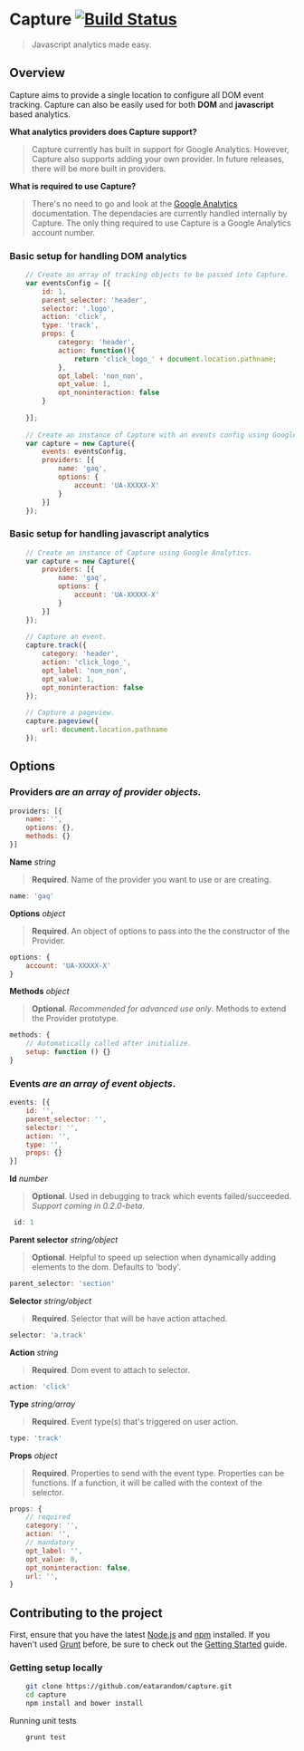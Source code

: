 # Capture [![Build Status](https://travis-ci.org/eatarandom/capture.png?branch=master)](https://travis-ci.org/eatarandom/capture)

> Javascript analytics made easy.

## Overview

Capture aims to provide a single location to configure all DOM event tracking. Capture can also be easily used for both __DOM__ and __javascript__ based analytics.

__What analytics providers does Capture support?__
> Capture currently has built in support for Google Analytics. However, Capture also supports adding your own provider. In future releases, there will be more built in providers.

__What is required to use Capture?__
> There's no need to go and look at the [Google Analytics](https://developers.google.com/analytics/devguides/collection/gajs/) documentation. The dependacies are currently handled internally by Capture. The only thing required to use Capture is a Google Analytics account number.

### Basic setup for handling DOM analytics

```js
	// Create an array of tracking objects to be passed into Capture.
	var eventsConfig = [{
		id: 1,
		parent_selector: 'header',
		selector: '.logo',
		action: 'click',
		type: 'track',
		props: {
			category: 'header',
			action: function(){
				return 'click_logo_' + document.location.pathname;
			},
			opt_label: 'non_non',
			opt_value: 1,
			opt_noninteraction: false
		}
		
	}];
	
	// Create an instance of Capture with an events config using Google Analytics.
	var capture = new Capture({
		events: eventsConfig,
		providers: [{
			name: 'gaq',
			options: {
				account: 'UA-XXXXX-X' 
			}
		}]
	});
```

### Basic setup for handling javascript analytics

```js
	// Create an instance of Capture using Google Analytics.
	var capture = new Capture({
		providers: [{
			name: 'gaq',
			options: {
				account: 'UA-XXXXX-X' 
			}
		}]
	});
	
	// Capture an event.
	capture.track({
		category: 'header',
		action: 'click_logo_',
		opt_label: 'non_non',
		opt_value: 1,
		opt_noninteraction: false	
	});
	
	// Capture a pageview.
	capture.pageview({
		url: document.location.pathname	
	});
```

## Options

### Providers _are an array of provider objects_.
```js
providers: [{
	name: '',
	options: {},
	methods: {}
}]
```

__Name__ _string_
> __Required__. Name of the provider you want to use or are creating.  

```js	
name: 'gaq'
```

__Options__ _object_
> __Required__. An object of options to pass into the the constructor of the Provider. 

```js	
options: { 
	account: 'UA-XXXXX-X'
}
```

__Methods__ _object_
> __Optional__. _Recommended for advanced use only_. Methods to extend the Provider prototype.

```js	
methods: {
	// Automatically called after initialize.
	setup: function () {}
}
```





### Events _are an array of event objects_.
```js
events: [{
	id: '',
	parent_selector: '',
	selector: '',
	action: '',
	type: '',
	props: {}
}]
```
__Id__ _number_
> __Optional__. Used in debugging to track which events failed/succeeded. _Support coming in 0.2.0-beta_.

```js	
 id: 1
```

__Parent selector__ _string/object_
> __Optional__. Helpful to speed up selection when dynamically adding elements to the dom. Defaults to 'body'.

```js	
parent_selector: 'section'
```

__Selector__ _string/object_
> __Required__. Selector that will be have action attached.

```js	
selector: 'a.track'
```

__Action__ _string_
> __Required__. Dom event to attach to selector.

```js	
action: 'click'
```

__Type__ _string/array_
> __Required__. Event type(s) that's triggered on user action.

```js	
type: 'track'
```

__Props__ _object_
> __Required__. Properties to send with the event type. Properties can be functions. If a function, it will be called with the context of the selector.

```js	
props: {
	// required
	category: '',
	action: '',
	// mandatory
	opt_label: '',
	opt_value: 0,
	opt_noninteraction: false,
	url: '',
}
```

## Contributing to the project
First, ensure that you have the latest [Node.js](http://nodejs.org/) and [npm](https://npmjs.org/) installed. If you haven't used [Grunt](http://gruntjs.com/) before, be sure to check out the [Getting Started](http://gruntjs.com/getting-started) guide.

### Getting setup locally

```bash
  	git clone https://github.com/eatarandom/capture.git
  	cd capture
  	npm install and bower install
```

Running unit tests

```bash
	grunt test
```

